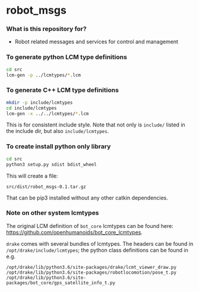 # robot_msgs #

### What is this repository for? ###
* Robot related messages and services for control and management

### To generate python LCM type definitions

```bash
cd src
lcm-gen -p ../lcmtypes/*.lcm
```

### To generate C++ LCM type definitions

```bash
mkdir -p include/lcmtypes
cd include/lcmtypes
lcm-gen -x ../../lcmtypes/*.lcm
```
This is for consistent include style. Note that not only is `include/` listed in the include dir, but also `include/lcmtypes`.

### To create install python only library

```bash
cd src
python3 setup.py sdist bdist_wheel
```
This will create a file:

 ```src/dist/robot_msgs-0.1.tar.gz```

That can be pip3 installed without any other catkin dependencies.

### Note on other system lcmtypes

The original LCM definition of `bot_core` lcmtypes can be found here: https://github.com/openhumanoids/bot_core_lcmtypes.

`drake` comes with several bundles of lcmtypes. The headers can be found in `/opt/drake/include/lcmtypes`; the python class definitions can be found in e.g.
```
/opt/drake/lib/python3.6/site-packages/drake/lcmt_viewer_draw.py
/opt/drake/lib/python3.6/site-packages/robotlocomotion/pose_t.py
/opt/drake/lib/python3.6/site-packages/bot_core/gps_satellite_info_t.py
```
